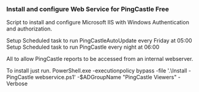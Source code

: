 ### Install and configure Web Service for PingCastle Free  
  
Script to install and configure Microsoft IIS with Windows Authentication and authorization.  

Setup Scheduled task to run PingCastleAutoUpdate every Friday at 05:00  
Setup Scheduled task to run PingCastle every night at 06:00  
  
All to allow PingCastle reports to be accessed from an internal webserver.  


To install just run.
PowerShell.exe -executionpolicy bypass -file '.\Install - PingCastle webservice.ps1' -$ADGroupName "PingCastle Viewers" -Verbose

